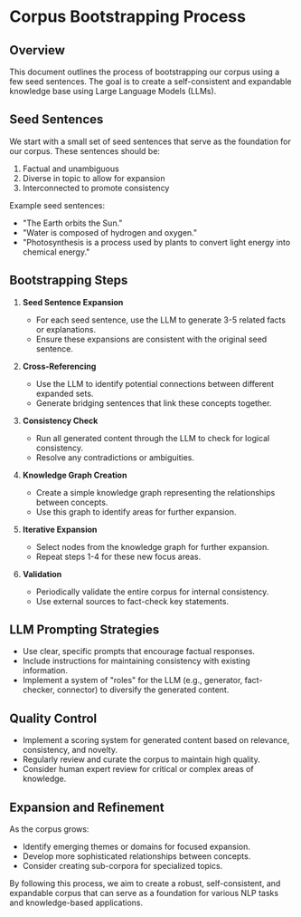 # Corpus Bootstrapping Process

## Overview

This document outlines the process of bootstrapping our corpus using a few seed sentences. The goal is to create a self-consistent and expandable knowledge base using Large Language Models (LLMs).

## Seed Sentences

We start with a small set of seed sentences that serve as the foundation for our corpus. These sentences should be:

1. Factual and unambiguous
2. Diverse in topic to allow for expansion
3. Interconnected to promote consistency

Example seed sentences:
- "The Earth orbits the Sun."
- "Water is composed of hydrogen and oxygen."
- "Photosynthesis is a process used by plants to convert light energy into chemical energy."

## Bootstrapping Steps

1. **Seed Sentence Expansion**
   - For each seed sentence, use the LLM to generate 3-5 related facts or explanations.
   - Ensure these expansions are consistent with the original seed sentence.

2. **Cross-Referencing**
   - Use the LLM to identify potential connections between different expanded sets.
   - Generate bridging sentences that link these concepts together.

3. **Consistency Check**
   - Run all generated content through the LLM to check for logical consistency.
   - Resolve any contradictions or ambiguities.

4. **Knowledge Graph Creation**
   - Create a simple knowledge graph representing the relationships between concepts.
   - Use this graph to identify areas for further expansion.

5. **Iterative Expansion**
   - Select nodes from the knowledge graph for further expansion.
   - Repeat steps 1-4 for these new focus areas.

6. **Validation**
   - Periodically validate the entire corpus for internal consistency.
   - Use external sources to fact-check key statements.

## LLM Prompting Strategies

- Use clear, specific prompts that encourage factual responses.
- Include instructions for maintaining consistency with existing information.
- Implement a system of "roles" for the LLM (e.g., generator, fact-checker, connector) to diversify the generated content.

## Quality Control

- Implement a scoring system for generated content based on relevance, consistency, and novelty.
- Regularly review and curate the corpus to maintain high quality.
- Consider human expert review for critical or complex areas of knowledge.

## Expansion and Refinement

As the corpus grows:
- Identify emerging themes or domains for focused expansion.
- Develop more sophisticated relationships between concepts.
- Consider creating sub-corpora for specialized topics.

By following this process, we aim to create a robust, self-consistent, and expandable corpus that can serve as a foundation for various NLP tasks and knowledge-based applications.
